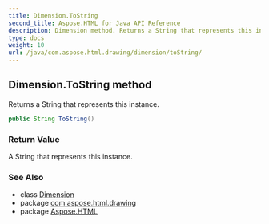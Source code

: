 ```yaml
---
title: Dimension.ToString
second_title: Aspose.HTML for Java API Reference
description: Dimension method. Returns a String that represents this instance
type: docs
weight: 10
url: /java/com.aspose.html.drawing/dimension/toString/
---
```

## Dimension.ToString method

Returns a String that represents this instance.

```java
public String ToString()
```

### Return Value

A String that represents this instance.

### See Also

* class [Dimension](../)
* package [com.aspose.html.drawing](../../dimension/)
* package [Aspose.HTML](../../../)
